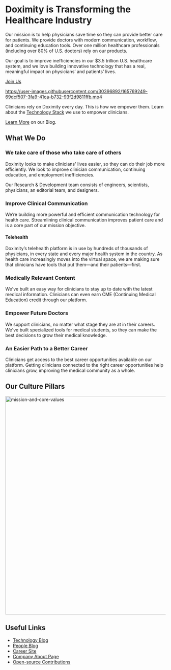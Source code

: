 # Doximity is Transforming the Healthcare Industry

Our mission is to help physicians save time so they can provide better care for patients. We provide doctors with modern communication, workflow, and continuing education tools. Over one million healthcare professionals (including over 80% of U.S. doctors) rely on our products.

Our goal is to improve inefficiencies in our $3.5 trillion U.S. healthcare system, and we love building innovative technology that has a real, meaningful impact on physicians’ and patients’ lives.

[Join Us](https://workat.doximity.com/)

https://user-images.githubusercontent.com/30396892/165769249-69dcf507-3fa9-41ca-b732-93f2d9811ffb.mp4

Clinicians rely on Doximity every day. This is how we empower them. Learn about the [Technology Stack](https://technology.doximity.com/technology-stack) we use to empower clinicians.

[Learn More](https://technology.doximity.com/) on our Blog.

## What We Do

### We take care of those who take care of others

Doximity looks to make clinicians' lives easier, so they can do their job more efficiently. We look to improve clinician communication, continuing education, and employment inefficiencies.

Our Research & Development team consists of engineers, scientists, physicians, an editorial team, and designers.

### Improve Clinical Communication

We’re building more powerful and efficient communication technology for health care. Streamlining clinical communication improves patient care and is a core part of our mission objective.

#### Telehealth

Doximity’s telehealth platform is in use by hundreds of thousands of physicians, in every state and every major health system in the country. As health care increasingly moves into the virtual space, we are making sure that clinicians have tools that put them—and their patients—first.

### Medically Relevant Content

We've built an easy way for clinicians to stay up to date with the latest medical information. Clinicians can even earn CME (Continuing Medical Education) credit through our platform.

### Empower Future Doctors

We support clinicians, no matter what stage they are at in their careers. We've built specialized tools for medical students, so they can make the best decisions to grow their medical knowledge.

### An Easier Path to a Better Career

Clinicians get access to the best career opportunities available on our platform. Getting clinicians connected to the right career opportunities help clinicians grow, improving the medical community as a whole.

## Our Culture Pillars

<img width="683" alt="mission-and-core-values" src="https://user-images.githubusercontent.com/30396892/165768802-753e73e3-a97c-400b-a529-dfd33d599721.png">

## Useful Links

- [Technology Blog](http://technology.doximity.com)
- [People Blog](http://people.doximity.com)
- [Career Site](http://work.doximity.com)
- [Company About Page](https://www.doximity.com/about)
- [Open-source Contributions](http://github.com/doximity/)
